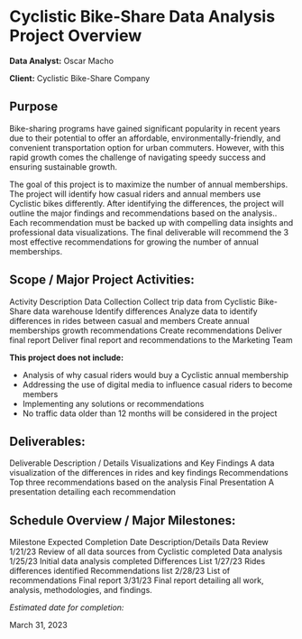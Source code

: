 # Cyclistic Bike-Share Data Analysis Project Overview

**Data Analyst:** Oscar Macho

**Client:** Cyclistic Bike-Share Company

## Purpose
Bike-sharing programs have gained significant popularity in recent years due to their potential to offer an affordable, environmentally-friendly, and convenient transportation option for urban commuters. However, with this rapid growth comes the challenge of navigating speedy success and ensuring sustainable growth.

The goal of this project is to maximize the number of annual memberships. The project will identify how casual riders and annual members use Cyclistic bikes differently. After identifying the differences, the project will outline the major findings and recommendations based on the analysis.. Each recommendation must be backed up with compelling data insights and professional data visualizations. The final deliverable will recommend the 3 most effective recommendations for growing the number of annual memberships. 

## Scope / Major Project Activities:
Activity
Description
Data Collection
Collect trip data from Cyclistic Bike-Share data warehouse
Identify differences
Analyze data to identify differences in rides between casual and members
Create annual memberships growth recommendations
Create recommendations 
Deliver final report
Deliver final report and recommendations to the Marketing Team


**This project does not include:**

- Analysis of why casual riders would buy a Cyclistic annual membership
- Addressing the use of digital media to influence casual riders to become members
- Implementing any solutions or recommendations
- No traffic data older than 12 months will be considered in the project

## Deliverables:

Deliverable
Description / Details
Visualizations and Key Findings
A data visualization of the differences in rides and key findings
Recommendations
Top three recommendations based on the analysis
Final Presentation
A presentation detailing each recommendation

## Schedule Overview / Major Milestones:

Milestone
Expected Completion Date
Description/Details
Data Review
1/21/23
Review of all data sources from Cyclistic completed
Data analysis
1/25/23
Initial data analysis completed
Differences List
1/27/23
Rides differences identified
Recommendations list
2/28/23
List of recommendations 
Final report
3/31/23
Final report detailing all work, analysis, methodologies, and findings.


*_Estimated date for completion:_*

March 31, 2023
